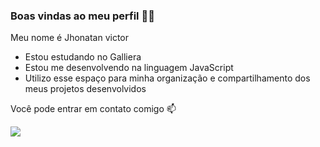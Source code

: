 ### Boas vindas ao meu perfil 💙💙

Meu nome é Jhonatan victor

- Estou estudando no Galliera
- Estou me desenvolvendo na linguagem JavaScript
- Utilizo esse espaço para minha organização e compartilhamento dos meus projetos desenvolvidos

Você pode entrar em contato comigo 📫

![](https://images.app.goo.gl/LxT7SzcAa1VErJhd9)
